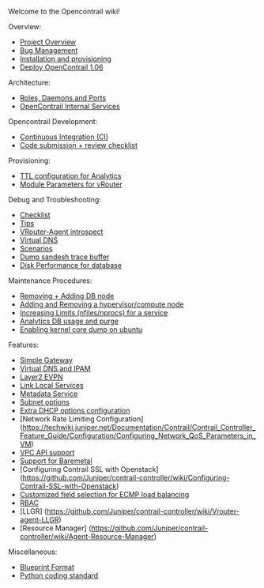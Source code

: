 Welcome to the Opencontrail wiki!

Overview:
* [Project Overview](https://github.com/Juniper/contrail-controller/wiki/Contrail:-Project-Overview)
* [Bug Management](https://github.com/Juniper/contrail-controller/wiki/Bug-management)
* [Installation and provisioning](https://github.com/Juniper/contrail-controller/wiki/OpenContrail-bring-up-and-provisioning)
* [Deploy OpenContrail 1.06](Install-and-Configure-OpenContrail-1.06)

Architecture:

* [Roles, Daemons and Ports](Roles-Daemons-Ports)
* [OpenContrail Internal Services](OpenContrail-Internal-Services)

Opencontrail Development:
* [Continuous Integration (CI)](OpenContrail-Continuous-Integration-(CI))
* [Code submission + review checklist](Code-Review-Checklist)

Provisioning:  
* [TTL configuration for Analytics](TTL-configuration-for-analytics-data)
* [Module Parameters for vRouter](Vrouter-Module-Parameters)

Debug and Troubleshooting:
* [Checklist](Debug-Checklist)
* [Tips](Debug-Tips)
* [VRouter-Agent introspect](Contrail-Vrouter-Agent---Introspect)
* [Virtual DNS](vDNS-Debugging)
* [Scenarios](Scenario-Troubleshooting)
* [Dump sandesh trace buffer](Dump-sandesh-trace-buffer)
* [Disk Performance for database](Disk-performance-debug)

Maintenance Procedures:
* [Removing + Adding DB node](Removing_Adding_DB_Node)
* [Adding and Removing a hypervisor/compute node](Adding_Removing_Compute_Node)
* [Increasing Limits (nfiles/nprocs) for a service](Increasing_Service_Limits)
* [Analytics DB usage and purge](Contrail-Analytics-DB-data-purge)
* [Enabling kernel core dump on ubuntu](https://github.com/Juniper/contrail-vrouter/wiki/Enabling-kernel-core-dump-on-Ubuntu)

Features:
* [Simple Gateway](Simple-Gateway)
* [Virtual DNS and IPAM](DNS-and-IPAM)
* [Layer2 EVPN](EVPN)
* [Link Local Services](Link-local-services)
* [Metadata Service](Metadata-service)
* [Subnet options](Subnet-Options)
* [Extra DHCP options configuration](Extra-DHCP-Options)
* [Network Rate Limiting Configuration] (https://techwiki.juniper.net/Documentation/Contrail/Contrail_Controller_Feature_Guide/Configuration/Configuring_Network_QoS_Parameters_in_VM)
* [VPC API support](VPC-API-support)
* [Support for Baremetal](Baremetal-Support)
* [Configuring Contrail SSL with Openstack] (https://github.com/Juniper/contrail-controller/wiki/Configuring-Contrail-SSL-with-Openstack)
* [Customized field selection for ECMP load balancing](https://github.com/Juniper/contrail-controller/wiki/Customized-field-selection-for-ECMP-load-balancing)
* [RBAC](RBAC)
* [LLGR] (https://github.com/Juniper/contrail-controller/wiki/Vrouter-agent-LLGR)
* [Resource Manager] (https://github.com/Juniper/contrail-controller/wiki/Agent-Resource-Manager)

Miscellaneous:
* [Blueprint Format](Blueprint-Format)
* [Python coding standard](https://github.com/Juniper/contrail-controller/wiki/Python-coding-style)